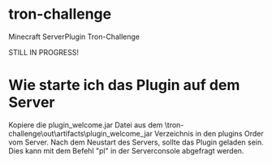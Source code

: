 # tron-challenge
Minecraft ServerPlugin Tron-Challenge

STILL IN PROGRESS!


# Wie starte ich das Plugin auf dem Server

Kopiere die plugin_welcome.jar Datei aus dem \tron-challenge\out\artifacts\plugin_welcome_jar Verzeichnis in den plugins Order vom Server.
Nach dem Neustart des Servers, sollte das Plugin geladen sein. Dies kann mit dem Befehl "pl" in der Serverconsole abgefragt werden.
